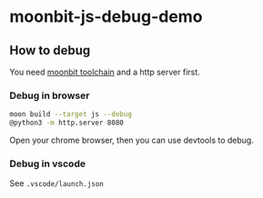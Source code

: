 # moonbit-js-debug-demo

## How to debug

You need [moonbit toolchain](https://www.moonbitlang.com/download/) and a http server first.

### Debug in browser

```bash
moon build --target js --debug
@python3 -m http.server 8080
```

Open your chrome browser, then you can use devtools to debug.

### Debug in vscode

See `.vscode/launch.json`
